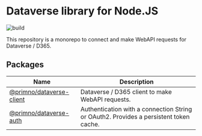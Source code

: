 # Dataverse library for Node.JS

![build](https://img.shields.io/github/actions/workflow/status/primno/dataverse/test.yml)

This repository is a monorepo to connect and make WebAPI requests for Dataverse / D365.

## Packages

| Name | Description |
| --- | --- |
| [@primno/dataverse-client](packages/dataverse-client/) | Dataverse / D365 client to make WebAPI requests. |
| [@primno/dataverse-auth](packages/dataverse-auth/) | Authentication with a connection String or OAuth2. Provides a persistent token cache. |